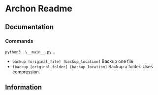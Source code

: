 # Archon Readme
## Documentation
### Commands
`python3 .\__main__.py`...
- `backup [original_file] [backup_location]` Backup one file
- `fbackup [original_folder] [backup_location]` Backup a folder. Uses compression.
## Information